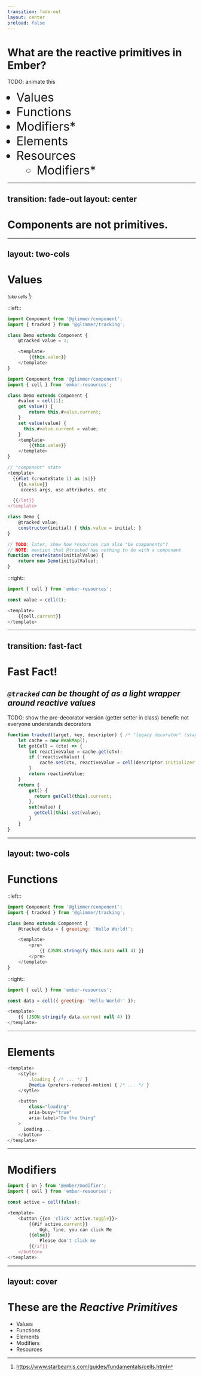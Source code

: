 ```yaml
---
transition: fade-out
layout: center
preload: false
---
```


<style>
    .display-list li {
        font-size: 2rem;
    }
</style>

<h1 
   v-motion
  :initial="{ y: 150 }"
  :enter="{ 
    y: 0,
    transition: {
      delay: 1500,
    },
  }"
>What are the reactive primitives in Ember?</h1>
 
 TODO: animate this

<ul class="display-list">
    <li v-click>Values</li>
    <li v-click>Functions</li>
	 <li v-click>Modifiers*</li>
    <li v-click>Elements</li>
    <li v-click>
	   Resources
			<ul>
	       <li v-click>Modifiers*</li>
		  </ul>
	 </li>
</ul>

<!--
But first, for some context, we need to know what the reactive primitives are.
So.. what are they?

(wait ~1s or until the title moves up to the top of the slide)

(Click through each one)

- Values (or cells)
- Functions
- Modifiers
- Elements
... and
- Resources

Ok, so what do I mean by these being primitives?

-->

---
transition: fade-out
layout: center
---

# Components are not primitives.

<!--

Components are not primitives.

-
-Components used to be primitives when they were associated with a wrapping div.
 - Components abstracted an element 
   - modifiers do this now -- lifecycle, required element 
	- + ...attributes 

-Components are tool for refactoring
 - a place for tracked state to live or be injected in to 


They wrappers of the primitives.
Components wrap one or more
values, functions, modifiers, elements, and resources
and components cannot alone, without these primitives.

However each of the primitives can be used and defined in isolation.
-->

---
layout: two-cols
---

# Values

<small class="related-note">_(aka cells [^starbeam])_</small>

::left::

<div>

```js {all|5,8}
import Component from '@glimmer/component';
import { tracked } from '@glimmer/tracking';

class Demo extends Component {
	@tracked value = 1;

	<template>
		{{this.value}}
	</template>
}
```

```js 
import Component from '@glimmer/component';
import { cell } from 'ember-resources';

class Demo extends Component {
	#value = cell(1);
	get value() {
		return this.#value.current;
	}
	set value(value) {
      this.#value.current = value;
	}
	<template>
		{{this.value}}
	</template>
}
```

```js
// "component" state
<template>
  {{#let (createState 1) as |s|}}
    {{s.value}}
	 access args, use attributes, etc 

  {{/let}}
</template>

class Demo {
	@tracked value;
	constructor(initial) { this.value = initial; }
}

// TODO: later, show how resources can also "be components"?
// NOTE: mention that @tracked has nothing to do with a component 
function createState(initialValue) {
	return new Demo(initialValue);
}
```

</div>

::right::

<div v-click="2">

```js {all|all|3,6}
import { cell } from 'ember-resources';

const value = cell(1);

<template>
	{{cell.current}}
</template>
```

</div>

[^starbeam]: https://www.starbeamjs.com/guides/fundamentals/cells.html

<!-- 
Values are identifiable (!!click) via `@tracked` property,

!!click

values can also be used in class-less components. 
(!!click)

((( REVIEW DAY OF -- how much have folks heard about starbeam? )))

Here, a cell is a reactive value, like in starbeam.

-->

---
transition: fast-fact
---

<div class="fast-fact">

# <fa-angle-double-right /> Fast Fact! <fa-angle-double-right />

</div>

## _`@tracked` can be thought of as a light wrapper around reactive values_

TODO: show the pre-decorator version (getter setter in class)
  benefit: not everyone understands decorators

```js {all|11-16}
function tracked(target, key, descriptor) { /* "legacy decorator" (stage 1) */
	let cache = new WeakMap();
	let getCell = (ctx) => {
		let reactiveValue = cache.get(ctx);
		if (!reactiveValue) {
			cache.set(ctx, reactiveValue = cell(descriptor.initializer?.()));
		}
		return reactiveValue;
	}
	return {
		get() {
		  return getCell(this).current;
		},
		set(value) {
		  getCell(this).set(value);
		}
	}
}
```

<!--

The `@tracked` decorator could be thought of as a small wrapper
around reactive values.

!! click

The decorator only needs to provide native getter/setter functionality
around the "reactive API".

--

This is not the real implementation,
but I think it could be -- or very close to this, conceptually.

-->

---
layout: two-cols
---

# Functions

::left::

```js {all|9}
import Component from '@glimmer/component';
import { tracked } from '@glimmer/tracking';

class Demo extends Component {
	@tracked data = { greeting: 'Hello World!';

	<template>
		<pre>
			{{ (JSON.stringify this.data null 4) }}
		</pre>
	</template>
}
```

::right::

```js {all|6}
import { cell } from 'ember-resources';

const data = cell({ greeting: 'Hello World!' });

<template>
	{{ (JSON.stringify data.current null 4) }}
</template>
```

<!--

In both of these examples, 

[[ click twice (to highlight the function lines) ]]

JSON.stringify is a function that many of us are familiar with.
Since Ember 4.5 (released a little more than 12 months ago) plain functions are natively supported.
A lot more options open up to uss and we are less constrained to the framework.

-->

---

# Elements

```js
<template>
	<style>
		.loading { /* ... */ }
		@media (prefers-reduced-motion) { /* ... */ }
	</sytle>

	<button 
		class="loading" 
		aria-busy="true" 
		aria-label="Do the thing"
	>
	  Loading...
	</button>
</template>
```

<!-- 
I consider elements a primitive, because Ember supports *all* HTML 

!! click 

...its elements...
...and its properties

Which I think is important because it means we can refer to The MDN Docs.
-->

---

# Modifiers

```js
import { on } from '@ember/modifier';
import { cell } from 'ember-resources';

const active = cell(false);

<template>
	<button {{on 'click' active.toggle}}>
		{{#if active.current}}
			Ugh, fine, you can click Me
		{{else}}
			Please don't click me 
		{{/if}}
	</button>
</template>
```

<!--
  Modifiers are not only a primitive in ember, I think they are a key 
  *missing* primitive in other frameworks.
-->

---
layout: cover
---

# These are the _Reactive Primitives_

<ul class="big-list">
  <li>Values</li>
	<li>Functions</li>
	<li>Elements</li>
	<li>Modifiers</li>
	<li v-click>Resources</li>
</ul>



<!-- 
In Summary, these are the primitives.

!!click 

and then Resources are what we'll cover going forward!
-->